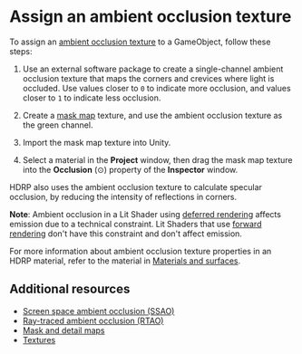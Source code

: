 # Assign an ambient occlusion texture

To assign an [ambient occlusion texture](ambient-occlusion-introduction.md) to a GameObject, follow these steps:

1. Use an external software package to create a single-channel ambient occlusion texture that maps the corners and crevices where light is occluded. Use values closer to `0` to indicate more occlusion, and values closer to `1` to indicate less occlusion.

1. Create a [mask map](Mask-Map-and-Detail-Map.md#MaskMap) texture, and use the ambient occlusion texture as the green channel.

1. Import the mask map texture into Unity.

1. Select a material in the **Project** window, then drag the mask map texture into the **Occlusion** (⊙) property of the **Inspector** window.

HDRP also uses the ambient occlusion texture to calculate specular occlusion, by reducing the intensity of reflections in corners.

**Note**: Ambient occlusion in a Lit Shader using [deferred rendering](Forward-And-Deferred-Rendering.md) affects emission due to a technical constraint. Lit Shaders that use [forward rendering](Forward-And-Deferred-Rendering.md) don't have this constraint and don't affect emission.

For more information about ambient occlusion texture properties in an HDRP material, refer to the material in [Materials and surfaces](materials-and-surfaces.md).

## Additional resources

- [Screen space ambient occlusion (SSAO)](Override-Ambient-Occlusion.md)
- [Ray-traced ambient occlusion (RTAO)](Ray-Traced-Ambient-Occlusion.md)
- [Mask and detail maps](Mask-Map-and-Detail-Map.md#MaskMap)
- [Textures](https://docs.unity3d.com/Manual/Textures-landing.html)
